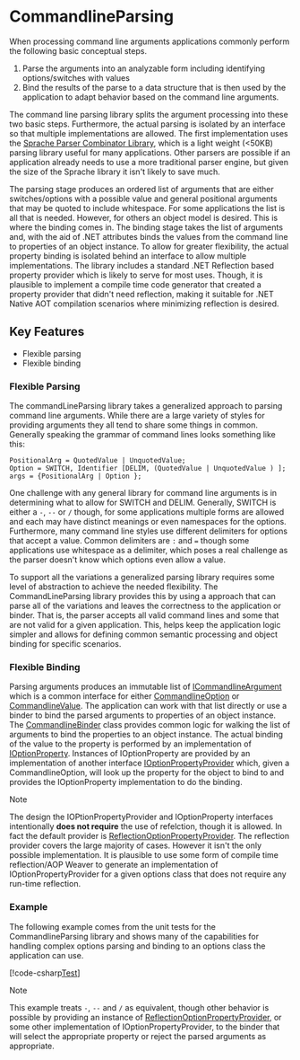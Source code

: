 # CommandlineParsing
When processing command line arguments applications commonly perform the following basic conceptual steps.

1. Parse the arguments into an analyzable form including identifying options/switches with values
1. Bind the results of the parse to a data structure that is then used by the application to adapt
   behavior based on the command line arguments.

The command line parsing library splits the argument processing into these two basic steps. Furthermore,
the actual parsing is isolated by an interface so that multiple implementations are allowed. The first
implementation uses the [Sprache Parser Combinator Library](https://github.com/sprache/Sprache), which
is a light weight (<50KB) parsing library useful for many applications. Other parsers are possible if
an application already needs to use a more traditional parser engine, but given the size of the Sprache
library it isn't likely to save much.

The parsing stage produces an ordered list of arguments that are either switches/options with a possible
value and general positional arguments that may be quoted to include whitespace. For some applications
the list is all that is needed. However, for others an object model is desired. This is where the binding
comes in. The binding stage takes the list of arguments and, with the aid of .NET attributes binds the
values from the command line to properties of an object instance. To allow for greater flexibility, the
actual property binding is isolated behind an interface to allow multiple implementations. The library
includes a standard .NET Reflection based property provider which is likely to serve for most uses. Though,
it is plausible to implement a compile time code generator that created a property provider that didn't need
reflection, making it suitable for .NET Native AOT compilation scenarios where minimizing reflection is desired.

## Key Features
* Flexible parsing
* Flexible binding

### Flexible Parsing
The commandLineParsing library takes a generalized approach to parsing command line arguments. While there
are a large variety of styles for providing arguments they all tend to share some things in common. Generally
speaking the grammar of command lines looks something like this:

```EBNF
PositionalArg = QuotedValue | UnquotedValue;
Option = SWITCH, Identifier [DELIM, (QuotedValue | UnquotedValue ) ];
args = {PositionalArg | Option };
```

One challenge with any general library for command line arguments is in determining what to allow for SWITCH
and DELIM. Generally, SWITCH is either a `-`, `--` or `/` though, for some applications multiple forms are
allowed and each may have distinct meanings or even namespaces for the options. Furthermore, many command line
styles use different delimiters for options that accept a value. Common delimiters are `:` and `=` though some
applications use whitespace as a delimiter, which poses a real challenge as the parser doesn't know which options
even allow a value.

To support all the variations a generalized parsing library requires some level of abstraction to achieve the
needed flexibility. The CommandLineParsing library provides this by using a approach that can parse all of the
variations and leaves the correctness to the application or binder. That is, the parser accepts all valid command
lines and some that are not valid for a given application. This, helps keep the application logic simpler and
allows for defining common semantic processing and object binding for specific scenarios.

### Flexible Binding
Parsing arguments produces an immutable list of [ICommandlineArgument](xref:CommandlineParsing.ICommandlineArgument)
which is a common interface for either [CommandlineOption](xref:CommandlineParsing.CommandlineOption) or
[CommandlineValue](xref:CommandlineParsing.CommandlineValue). The application can work with that list directly or
use a binder to bind the parsed arguments to properties of an object instance. The [CommandlineBinder](xref:CommandlineParsing.CommandlineBinder)
class provides common logic for walking the list of arguments to bind the properties to an object instance. The
actual binding of the value to the property is performed by an implementation of [IOptionProperty](xref:CommandlineParsing.IOptionProperty).
Instances of IOptionProperty are provided by an implementation of another interface [IOptionPropertyProvider](xref:CommandlineParsing.IOptionPropertyProvider)
which, given a CommandlineOption, will look up the property for the object to bind to and provides the IOptionProperty
implementation to do the binding.

>[!NOTE]
>The design the IOPtionPropertyProvider and IOptionProperty interfaces intentionally **does not require** the use of refelction, though it is allowed.
>In fact the default provider is [ReflectionOptionPropertyProvider](xref:CommandlineParsing.ReflectionOptionPropertyProvider). The reflection provider
>covers the large majority of cases. However it isn't the only possible implementation. It is plausible to use some form of compile time reflection/AOP
>Weaver to generate an implementation of IOptionPropertyProvider for a given options class that does not require any run-time reflection.

### Example
The following example comes from the unit tests for the CommandlineParsing library and shows many of the capabilities for handling complex options
parsing and binding to an options class the application can use.

[!code-csharp[Test](../CommandlineParsing.Monad.UT/BinderTests.cs)]

>[!NOTE]
>This example treats `-`, `--` and `/` as equivalent, though other behavior is possible
>by providing an instance of [ReflectionOptionPropertyProvider](xref:CommandlineParsing.ReflectionOptionPropertyProvider), or some other implementation
>of IOptionPropertyProvider, to the binder that will select the appropriate property or reject the parsed arguments as appropriate.
